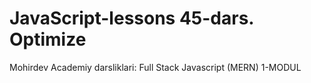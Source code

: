 # JavaScript-lessons 45-dars. Optimize
Mohirdev Academiy darsliklari: Full Stack Javascript (MERN) 1-MODUL
